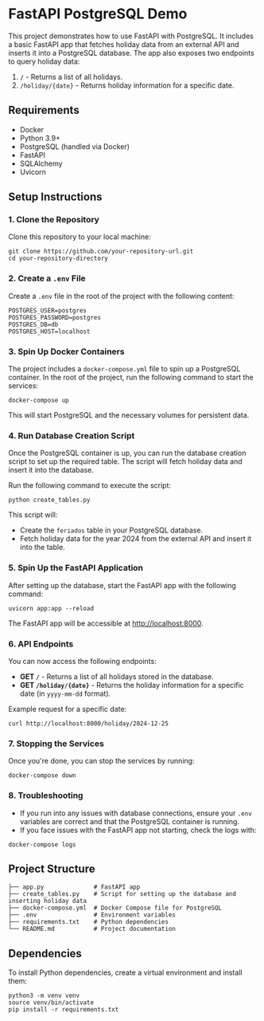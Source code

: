 # FastAPI PostgreSQL Demo

This project demonstrates how to use FastAPI with PostgreSQL. It includes a basic FastAPI app that fetches holiday data from an external API and inserts it into a PostgreSQL database. The app also exposes two endpoints to query holiday data:

1. `/` - Returns a list of all holidays.
2. `/holiday/{date}` - Returns holiday information for a specific date.

## Requirements

- Docker
- Python 3.9+
- PostgreSQL (handled via Docker)
- FastAPI
- SQLAlchemy
- Uvicorn

## Setup Instructions

### 1. Clone the Repository

Clone this repository to your local machine:

```
git clone https://github.com/your-repository-url.git
cd your-repository-directory
```

### 2. Create a `.env` File

Create a `.env` file in the root of the project with the following content:

```
POSTGRES_USER=postgres
POSTGRES_PASSWORD=postgres
POSTGRES_DB=db
POSTGRES_HOST=localhost
```

### 3. Spin Up Docker Containers

The project includes a `docker-compose.yml` file to spin up a PostgreSQL container. In the root of the project, run the following command to start the services:

```
docker-compose up
```

This will start PostgreSQL and the necessary volumes for persistent data.

### 4. Run Database Creation Script

Once the PostgreSQL container is up, you can run the database creation script to set up the required table. The script will fetch holiday data and insert it into the database.

Run the following command to execute the script:

```
python create_tables.py
```

This script will:
- Create the `feriados` table in your PostgreSQL database.
- Fetch holiday data for the year 2024 from the external API and insert it into the table.

### 5. Spin Up the FastAPI Application

After setting up the database, start the FastAPI app with the following command:

```
uvicorn app:app --reload
```

The FastAPI app will be accessible at [http://localhost:8000](http://localhost:8000).

### 6. API Endpoints

You can now access the following endpoints:

- **GET `/`** - Returns a list of all holidays stored in the database.
- **GET `/holiday/{date}`** - Returns the holiday information for a specific date (in `yyyy-mm-dd` format).

Example request for a specific date:
```
curl http://localhost:8000/holiday/2024-12-25
```

### 7. Stopping the Services

Once you're done, you can stop the services by running:

```
docker-compose down
```

### 8. Troubleshooting

- If you run into any issues with database connections, ensure your `.env` variables are correct and that the PostgreSQL container is running.
- If you face issues with the FastAPI app not starting, check the logs with:

```
docker-compose logs
```

## Project Structure

```
├── app.py              # FastAPI app
├── create_tables.py    # Script for setting up the database and inserting holiday data
├── docker-compose.yml  # Docker Compose file for PostgreSQL
├── .env                # Environment variables
├── requirements.txt    # Python dependencies
└── README.md           # Project documentation
```

## Dependencies

To install Python dependencies, create a virtual environment and install them:

```
python3 -m venv venv
source venv/bin/activate
pip install -r requirements.txt
```
